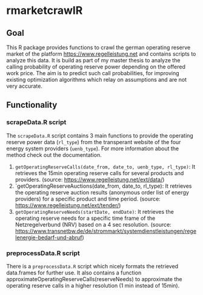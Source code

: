 # rmarketcrawlR


## Goal

This R package provides functions to crawl the german operating reserve market of the platform https://www.regelleistung.net and contains scripts to analyze this data.
It is build as part of my master thesis to analyze the calling probability of operating reserve power depending on the offered work price. The aim is to predict such call probabilities, for improving existing optimization algorithms which relay on assumptions and are not very accurate.

## Functionality

### scrapeData.R script

The `scrapeData.R` script contains 3 main functions to provide the operating reserve power data (`rl_type`) from the transperant website of the four energy system providers (`uenb_type`). For more information about the method check out the documentation.

1. `getOperatingReserveCalls(date_from, date_to, uenb_type, rl_type)`: It retrieves the 15min operating reserve calls for several products and providers. (source: https://www.regelleistung.net/ext/data/)
2. `getOperatingReserveAuctions(date_from, date_to, rl_type): It retrieves the operating reserve auction results (anonymous order list of energy providers) for a specific product and time period. (source: https://www.regelleistung.net/ext/tender/)
3. `getOperatingReserveNeeds(startDate, endDate)`: It retrieves the operating reserve needs for a specific time frame of the Netzregelverbund (NRV) based on a 4 sec resolution. (source: https://www.transnetbw.de/de/strommarkt/systemdienstleistungen/regelenergie-bedarf-und-abruf)

### preprocessData.R script

There is a `preprocessData.R` script which nicely formats the retrieved data.frames for further use.
It also contains a function approximateOperatingReserveCalls(reserveNeeds) to approximate the operating reserve calls in a higher resolution (1 min instead of 15min).

